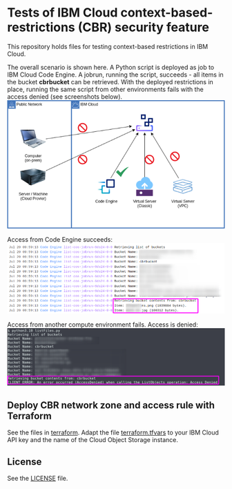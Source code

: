 # Tests of IBM Cloud context-based-restrictions (CBR) security feature
This repository holds files for testing context-based restrictions in IBM Cloud.


The overall scenario is shown here. A Python script is deployed as job to IBM Cloud Code Engine. A jobrun, running the script, succeeds - all items in the bucket **cbrbucket** can be retrieved. With the deployed restrictions in place, running the same script from other environments fails with the access denied (see screenshots below).
![scenario overview](images/CBR_tests.png)


Access from Code Engine succeeds:
![access from Code Engine succeeds](images/CBR_CE_success.png)

Access from another compute environment fails. Access is denied:
![access from other environment is denied](images/CBR_denied.png)

## Deploy CBR network zone and access rule with Terraform
See the files in [terraform](terraform). Adapt the file [terraform.tfvars](terraform/terraform.tfvars) to your IBM Cloud API key and the name of the Cloud Object Storage instance.

## License
See the [LICENSE](LICENSE) file.